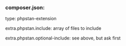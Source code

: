### composer.json:

type: phpstan-extension

extra.phpstan.include: array of files to include

extra.phpstan.optional-include: see above, but ask first
